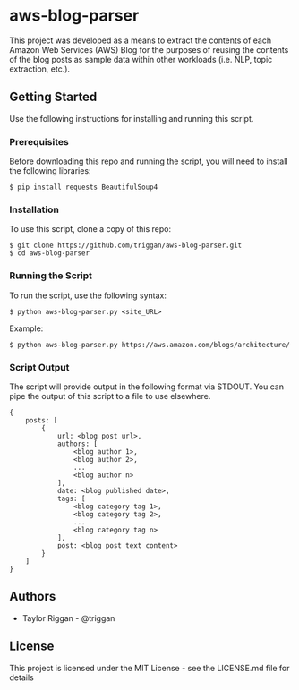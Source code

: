 # aws-blog-parser

This project was developed as a means to extract the contents of each Amazon Web Services (AWS) Blog for the purposes of reusing the contents of the blog posts as sample data within other workloads (i.e. NLP, topic extraction, etc.).

## Getting Started

Use the following instructions for installing and running this script.

### Prerequisites

Before downloading this repo and running the script, you will need to install the following libraries:

```
$ pip install requests BeautifulSoup4
```

### Installation

To use this script, clone a copy of this repo:

```
$ git clone https://github.com/triggan/aws-blog-parser.git
$ cd aws-blog-parser
```

### Running the Script

To run the script, use the following syntax:

```
$ python aws-blog-parser.py <site_URL>
```
Example:
```
$ python aws-blog-parser.py https://aws.amazon.com/blogs/architecture/
```

### Script Output

The script will provide output in the following format via STDOUT.  You can pipe the output of this script to a file to use elsewhere.

```
{
    posts: [
        {
            url: <blog post url>,
            authors: [
                <blog author 1>,
                <blog author 2>,
                ...
                <blog author n>
            ],
            date: <blog published date>,
            tags: [
                <blog category tag 1>,
                <blog category tag 2>,
                ...
                <blog category tag n>
            ],
            post: <blog post text content>
        }
    ]
}
```

## Authors

- Taylor Riggan - @triggan

## License

This project is licensed under the MIT License - see the LICENSE.md file for details
